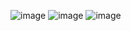 ![image](https://github.com/user-attachments/assets/12b8e8e9-a2eb-460d-b916-0245d10678fd)
![image](https://github.com/user-attachments/assets/b2cfc1dd-32d7-42cb-a932-c55832d583b3)
![image](https://github.com/user-attachments/assets/37dc551c-11e8-4f13-b6da-e98d13cd1be2)
